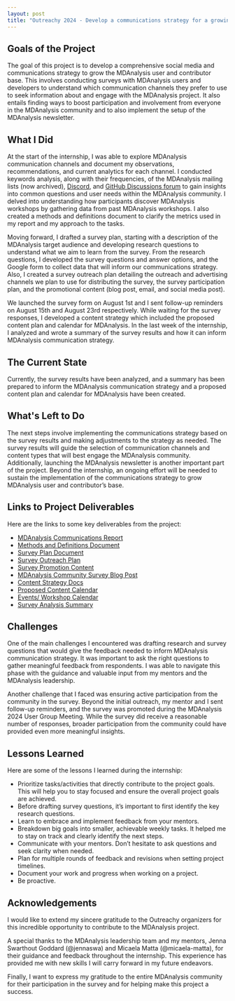 ```yaml
---
layout: post
title: "Outreachy 2024 - Develop a communications strategy for a growing MDAnalysis user and contributor base"
---
```


## Goals of the Project

The goal of this project is to develop a comprehensive social media and communications strategy to grow the MDAnalysis user and contributor base. This involves conducting surveys with MDAnalysis users and developers to understand which communication channels they prefer to use to seek information about and engage with the MDAnalysis project. It also entails finding ways to boost participation and involvement from everyone in the MDAnalysis community and to also implement the setup of the MDAnalysis newsletter.

## What I Did

At the start of the internship, I was able to explore MDAnalysis communication channels and document my observations, recommendations, and current analytics for each channel. I conducted keywords analysis, along with their frequencies, of the MDAnalysis mailing lists (now archived), [Discord](https://discord.com/channels/807348386012987462/), and [GitHub Discussions forum](https://github.com/MDAnalysis/mdanalysis/discussions) to gain insights into common questions and user needs within the MDAnalysis community. I delved into understanding how participants discover MDAnalysis workshops by gathering data from past MDAnalysis workshops. I also created a methods and definitions document to clarify the metrics used in my report and my approach to the tasks.

Moving forward, I drafted a survey plan, starting with a description of the MDAnalysis target audience and developing research questions to understand what we aim to learn from the survey. From the research questions, I developed the survey questions and answer options, and the Google form to collect data that will inform our communications strategy. Also, I created a survey outreach plan detailing the outreach and advertising channels we plan to use for distributing the survey, the survey participation plan, and the promotional content (blog post, email, and social media post).

We launched the survey form on August 1st and I sent follow-up reminders on August 15th and August 23rd respectively. While waiting for the survey responses, I developed a content strategy which included the proposed content plan and calendar for MDAnalysis. In the last week of the internship, I analyzed and wrote a summary of the survey results and how it can inform MDAnalysis communication strategy.

## The Current State

Currently, the survey results have been analyzed, and a summary has been prepared to inform the MDAnalysis communication strategy and a proposed content plan and calendar for MDAnalysis have been created.

## What's Left to Do

The next steps involve implementing the communications strategy based on the survey results and making adjustments to the strategy as needed. The survey results will guide the selection of communication channels and content types that will best engage the MDAnalysis community. Additionally, launching the MDAnalysis newsletter is another important part of the project. Beyond the internship, an ongoing effort will be needed to sustain the implementation of the communications strategy to grow MDAnalysis user and contributor’s base.

## Links to Project Deliverables

Here are the links to some key deliverables from the project:

- [MDAnalysis Communications Report](https://docs.google.com/spreadsheets/d/1ARZxzOBy5MHa1UZfHyozmryDdgkBv_t652JwJ_xY6EU/edit?usp=drive_link)
- [Methods and Definitions Document](https://docs.google.com/document/d/1I-NqeWR2rYfE8KHVm7Xg-Y8JGsIFDWpBYqBlplKsbm4/edit?usp=drive_link)
- [Survey Plan Document](https://docs.google.com/document/d/16aVir2wgamMsHnQ3nHQ5mGCr2GjAnH2qglYxDgoVdas/edit?usp=drive_link)
- [Survey Outreach Plan](https://docs.google.com/spreadsheets/d/1OFVzdHiQ5CQdeFokwJC2Mp10No3SA9vA8SveWOp1rC8/edit?usp=drive_link)
- [Survey Promotion Content](https://docs.google.com/document/d/1SZIDpFcvfh6yN7pfFYm8UGm3DP7I4w-6BGzME8quGqg/edit?usp=drive_link)
- [MDAnalysis Community Survey Blog Post](https://www.mdanalysis.org/2024/07/31/survey-announcement/)
- [Content Strategy Docs](https://docs.google.com/spreadsheets/d/1p53ojMr3knXymFmeCvgPkud3oOREAymmBav2WKmLvMI/edit?usp=drive_link)
- [Proposed Content Calendar](https://docs.google.com/document/d/1qNhPhJjpAVecqy3pEr50AfQDj1MPdeYFjnFA-T6tbwI/edit?usp=sharing)
- [Events/ Workshop Calendar](https://docs.google.com/document/d/1WNOaAmvAy4A51mJo-EgHlxt6ZBDndBJo0M_ddqEQDi8/edit?usp=drive_link)
- [Survey Analysis Summary](https://docs.google.com/document/d/1kHNvyK0khwu4UBd1mU5v7YiyH6tpWpUlS22Ohzg6GfY/edit?usp=sharing)

## Challenges

One of the main challenges I encountered was drafting research and survey questions that would give the feedback needed to inform MDAnalysis communication strategy. It was important to ask the right questions to gather meaningful feedback from respondents. I was able to navigate this phase with the guidance and valuable input from my mentors and the MDAnalysis leadership.

Another challenge that I faced was ensuring active participation from the community in the survey. Beyond the initial outreach, my mentor and I sent follow-up reminders, and the survey was promoted during the MDAnalysis 2024 User Group Meeting. While the survey did receive a reasonable number of responses, broader participation from the community could have provided even more meaningful insights.

## Lessons Learned

Here are some of the lessons I learned during the internship:
- Prioritize tasks/activities that directly contribute to the project goals. This will help you to stay focused and ensure the overall project goals are achieved.
- Before drafting survey questions, it’s important to first identify the key research questions.
- Learn to embrace and implement feedback from your mentors.
- Breakdown big goals into smaller, achievable weekly tasks. It helped me to stay on track and clearly identify the next steps.
- Communicate with your mentors. Don’t hesitate to ask questions and seek clarity when needed.
- Plan for multiple rounds of feedback and revisions when setting project timelines.
- Document your work and progress when working on a project.
- Be proactive.

## Acknowledgements

I would like to extend my sincere gratitude to the Outreachy organizers for this incredible opportunity to contribute to the MDAnalysis project.

A special thanks to the MDAnalysis leadership team and my mentors, Jenna Swarthout Goddard (@jennaswa) and Micaela Matta (@micaela-matta), for their guidance and feedback throughout the internship. This experience has provided me with new skills I will carry forward in my future endeavors.

Finally, I want to express my gratitude to the entire MDAnalysis community for their participation in the survey and for helping make this project a success.
